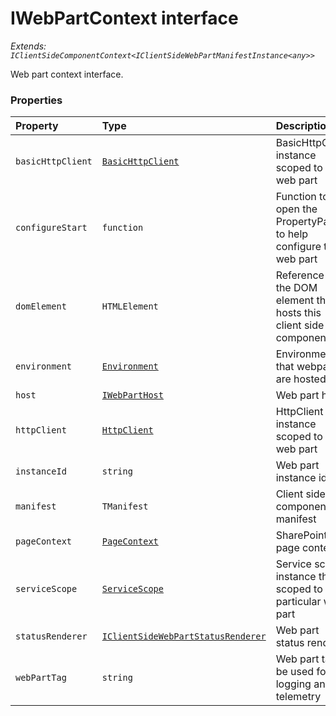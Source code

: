 # IWebPartContext interface

_Extends: `IClientSideComponentContext<IClientSideWebPartManifestInstance<any>>`_



Web part context interface.


### Properties

| Property	   | Type	| Description|
|:-------------|:-------|:-----------|
|`basicHttpClient`      | [`BasicHttpClient`](../sp-client-base/basichttpclient.md) | BasicHttpClient instance scoped to this web part |
|`configureStart`      | `function` | Function to open the PropertyPane to help configure this web part |
|`domElement`      | `HTMLElement` | Reference to the DOM element that hosts this client side component |
|`environment`      | [`Environment`](../sp-client-base/environment.md) | Environment that webparts are hosted in |
|`host`      | [`IWebPartHost`](../sp-client-preview/iwebparthost.md) | Web part host |
|`httpClient`      | [`HttpClient`](../sp-client-base/httpclient.md) | HttpClient instance scoped to this web part |
|`instanceId`      | `string` | Web part instance id |
|`manifest`      | `TManifest` | Client side component manifest |
|`pageContext`      | [`PageContext`](../sp-client-base/pagecontext.md) | SharePoint page context |
|`serviceScope`      | [`ServiceScope`](../sp-client-base/servicescope.md) | Service scope instance that is scoped to this particular web part |
|`statusRenderer`      | [`IClientSideWebPartStatusRenderer`](../sp-client-preview/iclientsidewebpartstatusrenderer.md) | Web part status renderer |
|`webPartTag`      | `string` | Web part tag to be used for logging and telemetry |





